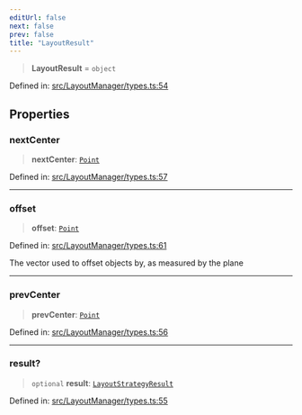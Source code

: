 ```yaml
---
editUrl: false
next: false
prev: false
title: "LayoutResult"
---
```


> **LayoutResult** = `object`

Defined in: [src/LayoutManager/types.ts:54](https://github.com/fabricjs/fabric.js/blob/977f797255d8c56b5b68360b0d45bed33697d2e8/src/LayoutManager/types.ts#L54)

## Properties

### nextCenter

> **nextCenter**: [`Point`](/api/classes/point/)

Defined in: [src/LayoutManager/types.ts:57](https://github.com/fabricjs/fabric.js/blob/977f797255d8c56b5b68360b0d45bed33697d2e8/src/LayoutManager/types.ts#L57)

***

### offset

> **offset**: [`Point`](/api/classes/point/)

Defined in: [src/LayoutManager/types.ts:61](https://github.com/fabricjs/fabric.js/blob/977f797255d8c56b5b68360b0d45bed33697d2e8/src/LayoutManager/types.ts#L61)

The vector used to offset objects by, as measured by the plane

***

### prevCenter

> **prevCenter**: [`Point`](/api/classes/point/)

Defined in: [src/LayoutManager/types.ts:56](https://github.com/fabricjs/fabric.js/blob/977f797255d8c56b5b68360b0d45bed33697d2e8/src/LayoutManager/types.ts#L56)

***

### result?

> `optional` **result**: [`LayoutStrategyResult`](/api/type-aliases/layoutstrategyresult/)

Defined in: [src/LayoutManager/types.ts:55](https://github.com/fabricjs/fabric.js/blob/977f797255d8c56b5b68360b0d45bed33697d2e8/src/LayoutManager/types.ts#L55)
